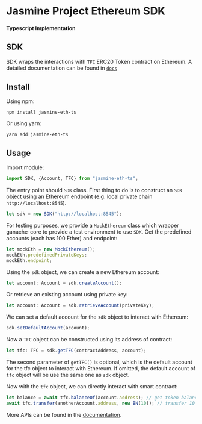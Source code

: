 # Jasmine Project Ethereum SDK 
#### Typescript Implementation

## SDK 

SDK wraps the interactions with `TFC` ERC20 Token contract on Ethereum. 
A detailed documentation can be found in [`docs`](https://troublor.github.io/jasmine-eth-ts/)

## Install 

Using npm:
```
npm install jasmine-eth-ts
```

Or using yarn:
```
yarn add jasmine-eth-ts
```

## Usage

Import module:
```typescript
import SDK, {Account, TFC} from "jasmine-eth-ts";
```

The entry point should `SDK` class.
First thing to do is to construct an `SDK` object using an Ethereum endpoint (e.g. local private chain `http://localhost:8545`).
```typescript
let sdk = new SDK("http://localhost:8545");
```

For testing purposes, we provide a `MockEthereum` class which wrapper ganache-core to provide a test environment to use `SDK`. 
Get the predefined accounts (each has 100 Ether) and endpoint:

```typescript
let mockEth = new MockEthereum();
mockEth.predefinedPrivateKeys;
mockEth.endpoint;
```

Using the `sdk` object, we can create a new Ethereum account:
```typescript
let account: Account = sdk.createAccount();
```
Or retrieve an existing account using private key:
```typescript
let account: Account = sdk.retrieveAccount(privateKey);
```

We can set a default account for the `sdk` object to interact with Ethereum:
```typescript
sdk.setDefaultAccount(account);
```

Now a `TFC` object can be constructed using its address of contract:
```typescript
let tfc: TFC = sdk.getTFC(contractAddress, account);
```
The second parameter of `getTFC()` is optional, which is the default account for the tfc object to interact with Ethereum. 
If omitted, the default account of `tfc` object will be use the same one as `sdk` object. 

Now with the `tfc` object, we can directly interact with smart contract:
```typescript
let balance = await tfc.balanceOf(account.address); // get token balance
await tfc.transfer(anotherAccount.address, new BN(10)); // transfer 10 tokens from default account to anotherAccount 
```

More APIs can be found in the [documentation](https://troublor.github.io/jasmine-eth-ts/).
